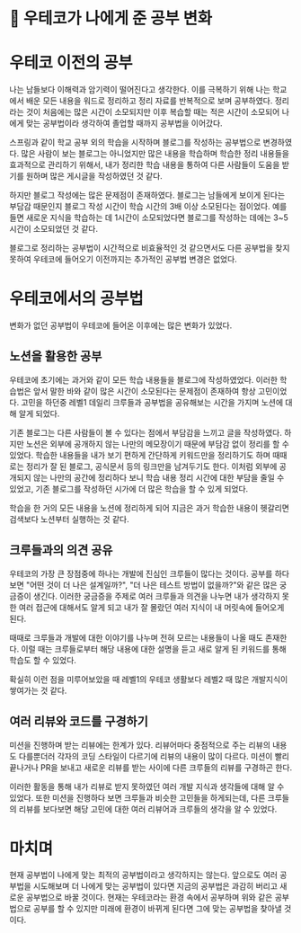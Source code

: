# 🚀 우테코가 나에게 준 공부 변화

# 우테코 이전의 공부
나는 남들보다 이해력과 암기력이 떨어진다고 생각한다. 
이를 극복하기 위해 나는 학교에서 배운 모든 내용을 워드로 정리하고 정리 자료를 반복적으로 보며 공부하였다. 
정리라는 것이 처음에는 많은 시간이 소모되지만 이후 복습할 때는 적은 시간이 소모되어 나에게 맞는 공부법이라 생각하여 졸업할 때까지 공부법을 이어갔다.

스프링과 같이 학교 공부 외의 학습을 시작하며 블로그를 작성하는 공부법으로 변경하였다. 
많은 사람이 보는 블로그는 아니었지만 많은 내용을 학습하며 학습한 정리 내용들을 효과적으로 관리하기 위해서, 내가 정리한 학습 내용을 통하여 다른 사람들이 도움을 받기를 원하며 많은 게시글을 작성하였던 것 같다.

하지만 블로그 작성에는 많은 문제점이 존재하였다. 
블로그는 남들에게 보이게 된다는 부담감 때문인지 블로그 작성 시간이 학습 시간의 3배 이상 소모된다는 점이었다. 
예를 들면 새로운 지식을 학습하는 데 1시간이 소모되었다면 블로그를 작성하는 데에는 3~5시간이 소모되었던 것 같다.

블로그로 정리하는 공부법이 시간적으로 비효율적인 것 같으면서도 다른 공부법을 찾지 못하여 우테코에 들어오기 이전까지는 추가적인 공부법 변경은 없었다.

# 우테코에서의 공부법
변화가 없던 공부법이 우테코에 들어온 이후에는 많은 변화가 있었다.

## 노션을 활용한 공부
우테코에 초기에는 과거와 같이 모든 학습 내용들을 블로그에 작성하였었다. 
이러한 학습법은 앞서 말한 바와 같이 많은 시간이 소모된다는 문제점이 존재하여 항상 고민이었다.
고민을 하던중 레벨1 데일리 크루들과 공부법을 공유해보는 시간을 가지며 노션에 대해 알게 되었다.

기존 블로그는 다른 사람들이 볼 수 있다는 점에서 부담감을 느끼고 글을 작성하였다.
하지만 노션은 외부에 공개하지 않는 나만의 메모장이기 때문에 부담감 없이 정리를 할 수 있었다.
학습한 내용들을 내가 보기 편하게 간단하게 키워드만을 정리하기도 하며 때때로는 정리가 잘 된 블로그, 공식문서 등의 링크만을 남겨두기도 한다.
이처럼 외부에 공개되지 않는 나만의 공간에 정리하다 보니 학습 내용 정리 시간에 대한 부담을 줄일 수 있었고, 기존 블로그를 작성하던 시가에 더 많은 학습을 할 수 있게 되었다.

학습을 한 거의 모든 내용을 노션에 정리하게 되어 지금은 과거 학습한 내용이 헷갈리면 검색보다 노션부터 실행하는 것 같다.

## 크루들과의 의견 공유
우테코의 가장 큰 장점중에 하나는 개발에 진심인 크루들이 많다는 것이다.
공부를 하다 보면 "어떤 것이 더 나은 설계일까?", "더 나은 테스트 방법이 없을까?"와 같은 많은 궁금증이 생긴다.
이러한 궁금증을 주제로 여러 크루들과 의견을 나누면 내가 생각하지 못한 여러 접근에 대해서도 알게 되고 내가 잘 몰랐던 여러 지식이 내 머릿속에 들어오게 된다.

때때로 크루들과 개발에 대한 이야기를 나누며 전혀 모르는 내용들이 나올 때도 존재한다. 
이럴 때는 크루들로부터 해당 내용에 대한 설명을 듣고 새로 알게 된 키워드를 통해 학습도 할 수 있었다.

확실히 이런 점을 미루어보았을 때 레벨1의 우테코 생활보다 레벨2 때 많은 개발지식이 쌓여가는 것 같다.

## 여러 리뷰와 코드를 구경하기
미션을 진행하며 받는 리뷰에는 한계가 있다.
리뷰어마다 중점적으로 주는 리뷰의 내용도 다를뿐더러 각자의 코딩 스타일이 다르기에 리뷰의 내용이 많이 다르다.
미션이 빨리 끝나거나 PR을 보내고 새로운 리뷰를 받는 사이에 다른 크루들의 리뷰를 구경하곤 한다.

이러한 활동을 통해 내가 리뷰로 받지 못하였던 여러 개발 지식과 생각들에 대해 알 수 있었다. 
또한 미션을 진행하다 보면 크루들과 비슷한 고민들을 하게되는데, 다른 크루들의 리뷰를 보다보면 해당 고민에 대한 여러 리뷰어과 크루들의 생각을 알 수 있었다.

# 마치며
현재 공부법이 나에게 맞는 최적의 공부법이라고 생각하지는 않는다. 
앞으로도 여러 공부법을 시도해보며 더 나에게 맞는 공부법이 있다면 지금의 공부법은 과감히 버리고 새로운 공부법으로 바꿀 것이다.
현재는 우테코라는 환경 속에서 공부하며 위와 같은 공부법으로 공부를 할 수 있지만 미래에 환경이 바뀌게 된다면 그에 맞는 공부법을 찾아낼 것이다.
